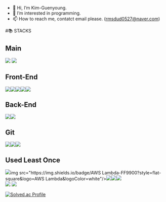 - 👋 Hi, I’m Kim-Guenyoung.
- 👀 I’m interested in programming.
- 📫 How to reach me, contatct email please. (rmsdud0527@naver.com)
<!--- 💞️ I’m looking to collaborate on ... 글쎄 . . --->

<!---
kim-guenyoung/kim-guenyoung is a ✨ special ✨ repository because its `README.md` (this file) appears on your GitHub profile.
You can click the Preview link to take a look at your changes.
--->
<div>
  #📚 STACKS
  <h2>Main</h2>
  <img src="https://img.shields.io/badge/python-3776AB?style=for-the-badge&logo=python&logoColor=white"> <img src="https://img.shields.io/badge/c++-00599C?style=for-the-badge&logo=c%2B%2B&logoColor=white"><br>
  <h2>Front-End</h2>
  <img src="https://img.shields.io/badge/HTML5-E34F26?style=flat-square&logo=html5&logoColor=white"/><img src="https://img.shields.io/badge/CSS3-1572B6?style=flat-square&logo=css3&logoColor=white"/><img src="https://img.shields.io/badge/JavaScript-F7DF1E?style=flat-square&logo=javascript&logoColor=white"/><img src="https://img.shields.io/badge/jQuery-0769AD?style=flat-square&logo=jQuery&logoColor=white"/><img src="https://img.shields.io/badge/React-61DAFB?style=for-the-badge&logo=React&logoColor=white"><br>

  <h2>Back-End</h2>
  <img src="https://img.shields.io/badge/java-007396?style=for-the-badge&logo=java&logoColor=white"/><img src="https://img.shields.io/badge/flask-000000?style=for-the-badge&logo=flask&logoColor=white"><br>
  <h2>Git</h2>
  <img src="https://img.shields.io/badge/github-181717?style=for-the-badge&logo=github&logoColor=white"><img src="https://img.shields.io/badge/git-F05032?style=for-the-badge&logo=git&logoColor=white"><img src="https://img.shields.io/badge/fontawesome-339AF0?style=for-the-badge&logo=fontawesome&logoColor=white"><br>
  <h2>Used Least Once</h2>
  <img src="https://img.shields.io/badge/MySQL-4479A1?style=flat-square&logo=MySQL&logoColor=white"/>img src="https://img.shields.io/badge/AWS Lambda-FF9900?style=flat-square&logo=AWS Lambda&logoColor=white"/><img src="https://img.shields.io/badge/Amazon AWS #569A31?style=flat-square&logo=AWS Lambda&logoColor=white"/><img src="https://img.shields.io/badge/Elasticsearch-005571?style=flat-square&logo=Elasticsearch&logoColor=white"/><img src="https://img.shields.io/badge/node.js-339933?style=for-the-badge&logo=Node.js&logoColor=white"><br>
</div>
<a href="https://hits.seeyoufarm.com"><img src="https://hits.seeyoufarm.com/api/count/incr/badge.svg?url=https%3A%2F%2Fgithub.com%2Fkim-guenyoung%2Fhit-counter&count_bg=%231887CE&title_bg=%23B7D1E6&icon=&icon_color=%23E7E7E7&title=hits&edge_flat=false"/></a>

<a href="s">
  <img src="https://github-readme-stats.vercel.app/api?username=kim-guenyoung&theme=tokyomorning&show_icons=true"/>
</a>

[![Solved.ac Profile](https://mazassumnida.wtf/api/v2/generate_badge?boj=rmsdud0527)](https://solved.ac/rmsdud0527)
